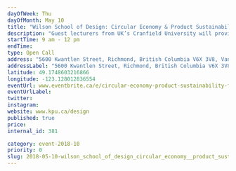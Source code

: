 ```yaml
---
dayOfWeek: Thu
dayOfMonth: May 10
title: "Wilson School of Design: Circular Economy & Product Sustainability: For Industry Professionals"
description: "Guest lecturers from UK’s Cranfield University will provide participants with an interactive workshop leaving attendees with an understanding of what a circular economy is and how they can implement circular innovation to create new value for their business.<br> <br> Participants will use state of the art tools and approaches to assess their current capability levels for the integration of circular economy principles into their business operations. "
startTime: 9 am - 12 pm
endTime: 
type: Open Call
address: "5600 Kwantlen Street, Richmond, British Columbia V6X 3V8, Vancouver, BC, Canada"
addressLabel: "5600 Kwantlen Street, Richmond, British Columbia V6X 3V8"
latitude: 49.1748603216866
longitude: -123.128012836554
eventUrl: www.eventbrite.ca/e/circular-economy-product-sustainability-for-industry-professionals-tickets-45121409350
eventUrlLabel: 
twitter: 
instagram: 
website: www.kpu.ca/design
published: true
price: 
internal_id: 381

category: event-2018-10
priority: 0
slug: 2018-05-10-wilson_school_of_design_circular_economy__product_sustainability_for_industry_professionals
---
```

